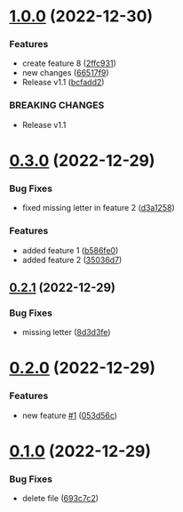 # [1.0.0](https://github.com/JayNg96/ReleasesFlow/compare/v0.3.0...v1.0.0) (2022-12-30)


### Features

* create feature 8 ([2ffc931](https://github.com/JayNg96/ReleasesFlow/commit/2ffc9316e1a2e3f1121e986406dd3478ed17368f))
* new changes ([66517f9](https://github.com/JayNg96/ReleasesFlow/commit/66517f90e14c1242d193e9208bd4e2f41a5d1bfd))
* Release v1.1 ([bcfadd2](https://github.com/JayNg96/ReleasesFlow/commit/bcfadd2b69a6ae1bcd9de6d31f33545d1c2d5b64))


### BREAKING CHANGES

* Release v1.1



# [0.3.0](https://github.com/JayNg96/ReleasesFlow/compare/v0.2.1...v0.3.0) (2022-12-29)


### Bug Fixes

* fixed missing letter in feature 2 ([d3a1258](https://github.com/JayNg96/ReleasesFlow/commit/d3a12583d88308fd7eeec6e1413c34616eec3e3e))


### Features

* added feature 1 ([b586fe0](https://github.com/JayNg96/ReleasesFlow/commit/b586fe0294aa77942c6c3a18c04a8bbb6fc88279))
* added feature 2 ([35036d7](https://github.com/JayNg96/ReleasesFlow/commit/35036d79489c6df292320a4803c5e9e9ae70ae51))



## [0.2.1](https://github.com/JayNg96/ReleasesFlow/compare/v0.2.0...v0.2.1) (2022-12-29)


### Bug Fixes

* missing letter ([8d3d3fe](https://github.com/JayNg96/ReleasesFlow/commit/8d3d3fe3e540233313022c6537283851f9970daa))



# [0.2.0](https://github.com/JayNg96/ReleasesFlow/compare/v0.1.0...v0.2.0) (2022-12-29)


### Features

* new feature [#1](https://github.com/JayNg96/ReleasesFlow/issues/1) ([053d56c](https://github.com/JayNg96/ReleasesFlow/commit/053d56cc6dffcdde501c0449b0e16dba86c1af16))



# [0.1.0](https://github.com/JayNg96/ReleasesFlow/compare/693c7c2a8dee5e191519f88a7f2c2c569f398868...v0.1.0) (2022-12-29)


### Bug Fixes

* delete file ([693c7c2](https://github.com/JayNg96/ReleasesFlow/commit/693c7c2a8dee5e191519f88a7f2c2c569f398868))



